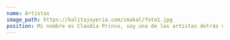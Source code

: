 ```yaml
---
name: Artistas
image_path: https://kalitajoyeria.com/imakal/foto1.jpg
position: Mi nombre es Claudia Prince, soy una de las artistas detrás de Kalita joyería. Soy diseñadora Industrial por parte de la Universidad Iberoamericana de Torreón. Orgullosamente del norte de México. Gracias a mi padre, el hecho de crear siempre ha estado en mis venas. La creatividad es algo que siempre ha formado parte de mi ser. Mi hobbie favorito es crear ya que, para mí, crear es una manera de expresar lo que pienso y siento. 
---
```

